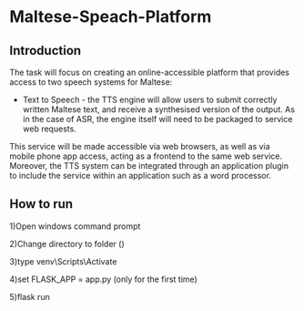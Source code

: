 # Maltese-Speach-Platform

## Introduction 

The task will focus on creating an online-accessible platform that provides access to two speech systems for Maltese:

- Text to Speech - the TTS engine will allow users to submit correctly written Maltese text, and receive a synthesised version of the output. As in the case of ASR, the engine itself will need to be packaged to service web requests.

This service will be made accessible via web browsers, as well as via mobile phone app access, acting as a frontend to the same web service. Moreover, the TTS system can be integrated through an application plugin to include the service within an application such as a word processor.

## How to run

1)Open windows command prompt

2)Change directory to folder ()

3)type venv\Scripts\Activate

4)set FLASK_APP = app.py (only for the first time)

5)flask run
